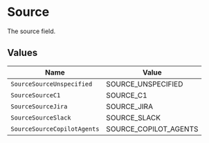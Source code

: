# Source

The source field.


## Values

| Name                        | Value                       |
| --------------------------- | --------------------------- |
| `SourceSourceUnspecified`   | SOURCE_UNSPECIFIED          |
| `SourceSourceC1`            | SOURCE_C1                   |
| `SourceSourceJira`          | SOURCE_JIRA                 |
| `SourceSourceSlack`         | SOURCE_SLACK                |
| `SourceSourceCopilotAgents` | SOURCE_COPILOT_AGENTS       |